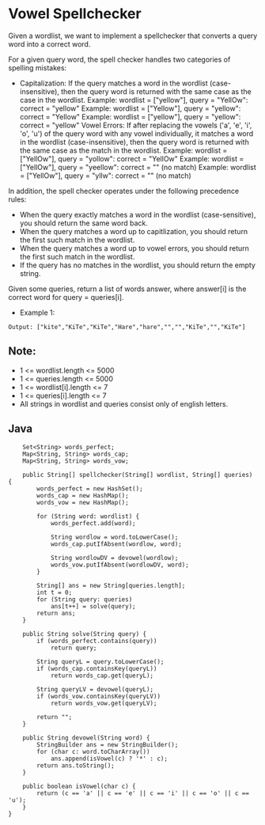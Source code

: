 # Vowel Spellchecker

Given a wordlist, we want to implement a spellchecker that converts a query word into a correct word.

For a given query word, the spell checker handles two categories of spelling mistakes:

* Capitalization: If the query matches a word in the wordlist (case-insensitive), then the query word is returned with the same case as the case in the wordlist.
     Example: wordlist = ["yellow"], query = "YellOw": correct = "yellow"
    Example: wordlist = ["Yellow"], query = "yellow": correct = "Yellow"
    Example: wordlist = ["yellow"], query = "yellow": correct = "yellow"
    Vowel Errors: If after replacing the vowels ('a', 'e', 'i', 'o', 'u') of the query word with any vowel individually, it matches a word in the wordlist (case-insensitive), then the query word is returned with the same case as the match in the wordlist.
    Example: wordlist = ["YellOw"], query = "yollow": correct = "YellOw"
    Example: wordlist = ["YellOw"], query = "yeellow": correct = "" (no match)
    Example: wordlist = ["YellOw"], query = "yllw": correct = "" (no match)

In addition, the spell checker operates under the following precedence rules:

* When the query exactly matches a word in the wordlist (case-sensitive), you should return the same word back.
* When the query matches a word up to capitlization, you should return the first such match in the wordlist.
* When the query matches a word up to vowel errors, you should return the first such match in the wordlist.
* If the query has no matches in the wordlist, you should return the empty string.

Given some queries, return a list of words answer, where answer[i] is the correct word for query = queries[i].

* Example 1:

~~~Input: wordlist = ["KiTe","kite","hare","Hare"], queries = ["kite","Kite","KiTe","Hare","HARE","Hear","hear","keti","keet","keto"]
Output: ["kite","KiTe","KiTe","Hare","hare","","","KiTe","","KiTe"]
~~~

## Note:

* 1 <= wordlist.length <= 5000
* 1 <= queries.length <= 5000
* 1 <= wordlist[i].length <= 7
* 1 <= queries[i].length <= 7
* All strings in wordlist and queries consist only of english letters.

## Java

~~~class Solution {
    Set<String> words_perfect;
    Map<String, String> words_cap;
    Map<String, String> words_vow;

    public String[] spellchecker(String[] wordlist, String[] queries) {
        words_perfect = new HashSet();
        words_cap = new HashMap();
        words_vow = new HashMap();

        for (String word: wordlist) {
            words_perfect.add(word);

            String wordlow = word.toLowerCase();
            words_cap.putIfAbsent(wordlow, word);

            String wordlowDV = devowel(wordlow);
            words_vow.putIfAbsent(wordlowDV, word);
        }

        String[] ans = new String[queries.length];
        int t = 0;
        for (String query: queries)
            ans[t++] = solve(query);
        return ans;
    }

    public String solve(String query) {
        if (words_perfect.contains(query))
            return query;

        String queryL = query.toLowerCase();
        if (words_cap.containsKey(queryL))
            return words_cap.get(queryL);

        String queryLV = devowel(queryL);
        if (words_vow.containsKey(queryLV))
            return words_vow.get(queryLV);

        return "";
    }

    public String devowel(String word) {
        StringBuilder ans = new StringBuilder();
        for (char c: word.toCharArray())
            ans.append(isVowel(c) ? '*' : c);
        return ans.toString();
    }

    public boolean isVowel(char c) {
        return (c == 'a' || c == 'e' || c == 'i' || c == 'o' || c == 'u');
    }
}
~~~
